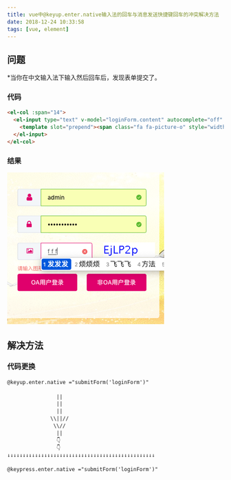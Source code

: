 ```yaml
---
title: vue中@keyup.enter.native输入法的回车与消息发送快捷键回车的冲突解决方法
date: 2018-12-24 10:33:58
tags: [vue, element]
---
```

## 问题
*当你在中文输入法下输入然后回车后，发现表单提交了。
### 代码
``` html
<el-col :span="14">
  <el-input type="text" v-model="loginForm.content" autocomplete="off" @keyup.enter.native ="submitForm('loginForm')" placeholder="图形验证码">
    <template slot="prepend"><span class="fa fa-picture-o" style="width: 13px"></span></template>
  </el-input>
</el-col>
```
### 结果
![文本](/images/WechatIMG27.png)
## 解决方法
### 代码更换
``` html
@keyup.enter.native ="submitForm('loginForm')"

                ||
                ||
                ||
              \\||//
               \\//
                ||
                👇
                👇
↓↓↓↓↓↓↓↓↓↓↓↓↓↓↓↓↓↓↓↓↓↓↓↓↓↓↓↓↓↓↓↓↓↓↓↓↓↓↓↓↓↓↓↓↓↓↓↓

@keypress.enter.native ="submitForm('loginForm')"
```

